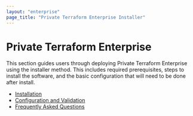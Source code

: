 ```yaml
---
layout: "enterprise"
page_title: "Private Terraform Enterprise Installer"
---
```


# Private Terraform Enterprise

This section guides users through deploying Private Terraform Enterprise
using the installer method. This includes required prerequisites, steps to
install the software, and the basic configuration that will need to be done
after install.

- [Installation](./install-installer.html)
- [Configuration and Validation](./config.html)
- [Frequently Asked Questions](./faq.html)
